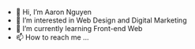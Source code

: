 - 👋 Hi, I’m Aaron Nguyen
- 👀 I’m interested in Web Design and Digital Marketing
- 🌱 I’m currently learning Front-end Web
- 📫 How to reach me ...

<!---
Hung-NV-AA/Hung-NV-AA is a ✨ special ✨ repository because its `README.md` (this file) appears on your GitHub profile.
You can click the Preview link to take a look at your changes.
--->
